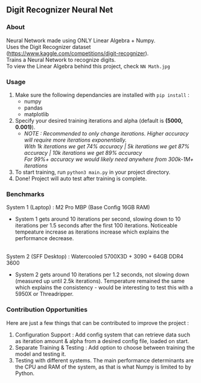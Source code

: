 ## Digit Recognizer Neural Net

### About
Neural Network made using ONLY Linear Algebra + Numpy.
<br/>Uses the Digit Recognizer dataset (https://www.kaggle.com/competitions/digit-recognizer).
<br/>Trains a Neural Network to recognize digits.
<br/>To view the Linear Algebra behind this project, check `NN Math.jpg`

### Usage
1. Make sure the following dependancies are installed with `pip install` :
    - numpy
    - pandas
    - matplotlib
2. Specify your desired training iterations and alpha (default is **(5000, 0.001)**).
    - *NOTE : Recommended to only change iterations. Higher accuracy will require more iterations exponentially. <br/>With 1k iterations we get 74% accuracy | 5k iterations we get 87% accuracy | 10k iterations we get 89% accuracy <br/>For 99%+ accuracy we would likely need anywhere from 300k-1M+ iterations*
3. To start training, run `python3 main.py` in your project directory.
4. Done! Project will auto test after training is complete.

### Benchmarks
System 1 (Laptop) : M2 Pro MBP (Base Config 16GB RAM)
- System 1 gets around 10 iterations per second, slowing down to 10 iterations per 1.5 seconds after the first 100 iterations. Noticeable tempeature increase as iterations increase which explains the performance decrease.

<br/>System 2 (SFF Desktop) : Watercooled 5700X3D + 3090 + 64GB DDR4 3600
- System 2 gets around 10 iterations per 1.2 seconds, not slowing down (measured up until 2.5k iterations). Temperature remained the same which explains the consistency - would be interesting to test this with a 5950X or Threadripper.

### Contribution Opportunities
Here are just a few things that can be contributed to improve the project :
1. Configuration Support : Add config system that can retrieve data such as iteration amount & alpha from a desired config file, loaded on start.
2. Separate Training & Testing : Add option to choose between training the model and testing it.
3. Testing with different systems. The main performance determinants are the CPU and RAM of the system, as that is what Numpy is limited to by Python.
